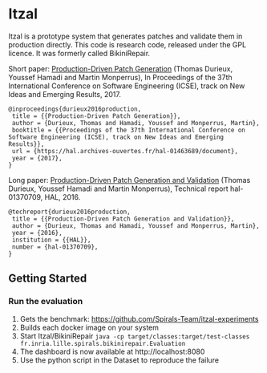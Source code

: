 # Itzal

Itzal is a prototype system that generates patches and validate them in production directly.
This code is research code, released under the GPL licence. It was formerly called BikiniRepair.

Short paper: [Production-Driven Patch Generation](https://hal.archives-ouvertes.fr/hal-01463689/document) (Thomas Durieux, Youssef Hamadi and Martin Monperrus), In Proceedings of the 37th International Conference on Software Engineering (ICSE), track on New Ideas and Emerging Results, 2017.

```
@inproceedings{durieux2016production,
 title = {{Production-Driven Patch Generation}},
 author = {Durieux, Thomas and Hamadi, Youssef and Monperrus, Martin},
 booktitle = {{Proceedings of the 37th International Conference on Software Engineering (ICSE), track on New Ideas and Emerging Results}},
 url = {https://hal.archives-ouvertes.fr/hal-01463689/document},
 year = {2017},
}
```



Long paper: [Production-Driven Patch Generation and Validation](http://arxiv.org/pdf/1609.06848) (Thomas Durieux, Youssef Hamadi and Martin Monperrus), Technical report hal-01370709, HAL, 2016.

```
@techreport{durieux2016production,
 title = {{Production-Driven Patch Generation and Validation}},
 author = {Durieux, Thomas and Hamadi, Youssef and Monperrus, Martin},
 year = {2016},
 institution = {{HAL}},
 number = {hal-01370709},
}
```

## Getting Started


### Run the evaluation

1. Gets the benchmark: https://github.com/Spirals-Team/itzal-experiments
2. Builds each docker image on your system
3. Start Itzal/BikiniRepair `java -cp target/classes:target/test-classes fr.inria.lille.spirals.bikinirepair.Evaluation` 
4. The dashboard is now available at http://localhost:8080
5. Use the python script in the Dataset to reproduce the failure
